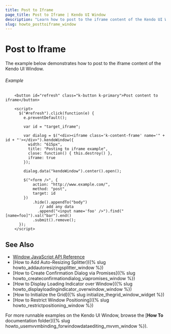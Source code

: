 ```yaml
---
title: Post to Iframe
page_title: Post to Iframe | Kendo UI Window
description: "Learn how to post to the iframe content of the Kendo UI Window."
slug: howto_posttoiframe_window
---
```


# Post to Iframe

The example below demonstrates how to post to the iframe content of the Kendo UI Window.

###### Example

```dojo
    <button id="refresh" class="k-button k-primary">Post content to iframe</button>

    <script>
      $("#refresh").click(function(e) {
        e.preventDefault();

        var id = "target_iframe";

        var dialog = $("<div><iframe class='k-content-frame' name='" + id + "'></div>").kendoWindow({
          width: "615px",
          title: "Posting to iframe example",
          close: function() { this.destroy() },
          iframe: true
        });

        dialog.data("kendoWindow").center().open();

        $("<form />", {
            action: "http://www.example.com/",
            method: "post",
            target: id
        })
            .hide().appendTo("body")
               // add any data
              .append("<input name='foo' />").find("[name=foo]").val("bar").end()
            .submit().remove();
      });
    </script>
```

## See Also

* [Window JavaScript API Reference](/api/javascript/ui/window)
* [How to Add Auto-Resizing Splitter]({% slug howto_addautoresizingsplitter_window %})
* [How to Create Confirmation Dialog via Promises]({% slug howto_createconfirmationdialog_viapromises_window %})
* [How to Display Loading Indicator over Window]({% slug howto_displayloadingindicator_overwindow_window %})
* [How to Initialize the Grid]({% slug initialize_thegrid_window_widget %})
* [How to Restrict Window Positioning]({% slug howto_restrictpositioning_window %})

For more runnable examples on the Kendo UI Window, browse the [**How To** documentation folder]({% slug howto_usemvvmbinding_forwindowdataediting_mvvm_window %}).
